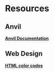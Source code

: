 # Resources

## Anvil

**<a href="https://anvil.works/docs/overview" target="_blank">Anvil Documentation</a>**


## Web Design

**<a href="https://htmlcolorcodes.com/" target="_blank">HTML color codes</a>**

